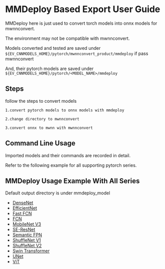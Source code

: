 # MMDeploy Based Export User Guide


MMDeploy here is just used to convert torch models into onnx models for mwnnconvert.

The environment may not be compatible with mwnnconvert.



Models converted and tested are saved under `${EV_CNNMODELS_HOME}/pytorch/mwnnconvert_product/mmdeploy` if pass mwnnconvert

And, their pytorch models are saved under `${EV_CNNMODELS_HOME}/pytorch/<MODEL_NAME>/mmdeploy`


## Steps
follow the steps to convert models  

```
1.convert pytorch models to onnx models with mmdeploy

2.change directory to mwnnconvert

3.convert onnx to mwnn with mwnnconvert 

```

## Command Line Usage

Imported models and their commands are recorded in detail.

Refer to the following example for all supporting pytorch series.

## MMDeploy Usage Example With All Series

Default output directory is under mmdeploy_model

+ [DenseNet](https://gitsnps.internal.synopsys.com/dwc_ev/cnn_models/-/tree/master/pytorch/DenseNet) 
+ [EfficientNet](https://gitsnps.internal.synopsys.com/dwc_ev/cnn_models/-/tree/master/pytorch/EfficientNet)
+ [Fast FCN](https://gitsnps.internal.synopsys.com/dwc_ev/cnn_models/-/tree/master/pytorch/Fast_FCN)
+ [FCN](https://gitsnps.internal.synopsys.com/dwc_ev/cnn_models/-/tree/master/pytorch/FCN)   
+ [MobileNet V3](https://gitsnps.internal.synopsys.com/dwc_ev/cnn_models/-/tree/master/pytorch/MobileNet)   
+ [SE-ResNet](https://gitsnps.internal.synopsys.com/dwc_ev/cnn_models/-/tree/master/pytorch/SE_ResNet) 
+ [Semantic FPN](https://gitsnps.internal.synopsys.com/dwc_ev/cnn_models/-/tree/master/pytorch/Semantic_FPN) 
+ [ShuffleNet V1](https://gitsnps.internal.synopsys.com/dwc_ev/cnn_models/-/tree/master/pytorch/ShuffleNet)   
+ [ShuffleNet V2](https://gitsnps.internal.synopsys.com/dwc_ev/cnn_models/-/tree/master/pytorch/ShuffleNet)   
+ [Swin Transformer](https://gitsnps.internal.synopsys.com/dwc_ev/cnn_models/-/tree/master/pytorch/Swin_Transformer)     
+ [UNet](https://gitsnps.internal.synopsys.com/dwc_ev/cnn_models/-/tree/master/pytorch/UNet)   
+ [ViT](https://gitsnps.internal.synopsys.com/dwc_ev/cnn_models/-/tree/master/pytorch/ViT)   

